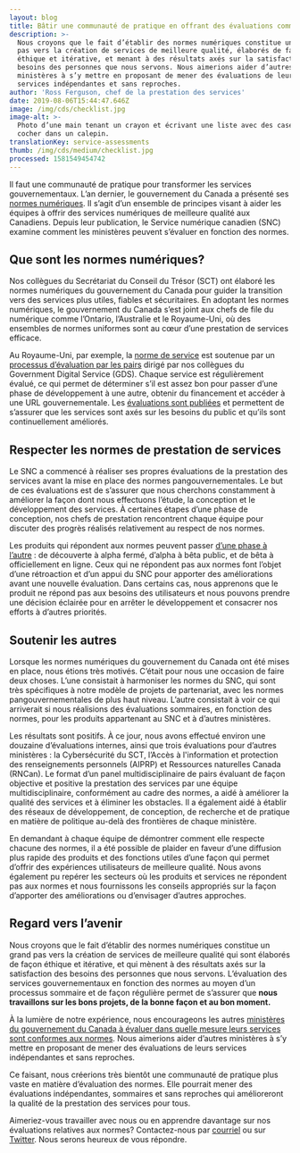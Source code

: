 ```yaml
---
layout: blog
title: Bâtir une communauté de pratique en offrant des évaluations comme service
description: >-
  Nous croyons que le fait d’établir des normes numériques constitue un grand
  pas vers la création de services de meilleure qualité, élaborés de façon
  éthique et itérative, et menant à des résultats axés sur la satisfaction des
  besoins des personnes que nous servons. Nous aimerions aider d’autres
  ministères à s’y mettre en proposant de mener des évaluations de leurs
  services indépendantes et sans reproches.
author: 'Ross Ferguson, chef de la prestation des services'
date: 2019-08-06T15:44:47.646Z
image: /img/cds/checklist.jpg
image-alt: >-
  Photo d’une main tenant un crayon et écrivant une liste avec des cases à
  cocher dans un calepin.
translationKey: service-assessments
thumb: /img/cds/medium/checklist.jpg
processed: 1581549454742
---
```

Il faut une communauté de pratique pour transformer les services gouvernementaux. L’an dernier, le gouvernement du Canada a présenté ses [normes numériques](https://www.canada.ca/fr/gouvernement/systeme/gouvernement-numerique/normes-numeriques-gouvernement-canada.html). Il s’agit d’un ensemble de principes visant à aider les équipes à offrir des services numériques de meilleure qualité aux Canadiens. Depuis leur publication, le Service numérique canadien (SNC) examine comment les ministères peuvent s’évaluer en fonction des normes.

## Que sont les normes numériques?
Nos collègues du Secrétariat du Conseil du Trésor (SCT) ont élaboré les normes numériques du gouvernement du Canada pour guider la transition vers des services plus utiles, fiables et sécuritaires. En adoptant les normes numériques, le gouvernement du Canada s’est joint aux chefs de file du numérique comme l’Ontario, l’Australie et le Royaume-Uni, où des ensembles de normes uniformes sont au cœur d’une prestation de services efficace.

Au Royaume-Uni, par exemple, la [norme de service](https://www.gov.uk/service-manual/service-standard) est soutenue par un [processus d’évaluation par les pairs](https://www.gov.uk/service-manual/service-assessments) dirigé par nos collègues du Government Digital Service (GDS). Chaque service est régulièrement évalué, ce qui permet de déterminer s’il est assez bon pour passer d’une phase de développement à une autre, obtenir du financement et accéder à une URL gouvernementale. Les [évaluations sont publiées](https://www.gov.uk/service-standard-reports) et permettent de s’assurer que les services sont axés sur les besoins du public et qu’ils sont continuellement améliorés.

## Respecter les normes de prestation de services
Le SNC a commencé à réaliser ses propres évaluations de la prestation des services avant la mise en place des normes pangouvernementales. Le but de ces évaluations est de s’assurer que nous cherchons constamment à améliorer la façon dont nous effectuons l’étude, la conception et le développement des services. À certaines étapes d’une phase de conception, nos chefs de prestation rencontrent chaque équipe pour discuter des progrès réalisés relativement au respect de nos normes.

Les produits qui répondent aux normes peuvent passer [d’une phase à l’autre](https://numerique.canada.ca/2018/11/29/de-la-conception-dabord-aux-utilisateurs-dabord/#les-détails) : de découverte à alpha fermé, d’alpha à bêta public, et de bêta à officiellement en ligne. Ceux qui ne répondent pas aux normes font l’objet d’une rétroaction et d’un appui du SNC pour apporter des améliorations avant une nouvelle évaluation. Dans certains cas, nous apprenons que le produit ne répond pas aux besoins des utilisateurs et nous pouvons prendre une décision éclairée pour en arrêter le développement et consacrer nos efforts à d’autres priorités.

## Soutenir les autres
Lorsque les normes numériques du gouvernement du Canada ont été mises en place, nous étions très motivés. C’était pour nous une occasion de faire deux choses. L’une consistait à harmoniser les normes du SNC, qui sont très spécifiques à notre modèle de projets de partenariat, avec les normes pangouvernementales de plus haut niveau. L’autre consistait à voir ce qui arriverait si nous réalisions des évaluations sommaires, en fonction des normes, pour les produits appartenant au SNC et à d’autres ministères. 

Les résultats sont positifs. À ce jour, nous avons effectué environ une douzaine d’évaluations internes, ainsi que trois évaluations pour d’autres ministères : la Cybersécurité du SCT, l’Accès à l'information et protection des renseignements personnels (AIPRP) et Ressources naturelles Canada (RNCan). Le format d’un panel multidisciplinaire de pairs évaluant de façon objective et positive la prestation des services par une équipe multidisciplinaire, conformément au cadre des normes, a aidé à améliorer la qualité des services et à éliminer les obstacles. Il a également aidé à établir des réseaux de développement, de conception, de recherche et de pratique en matière de politique au-delà des frontières de chaque ministère.

En demandant à chaque équipe de démontrer comment elle respecte chacune des normes, il a été possible de plaider en faveur d’une diffusion plus rapide des produits et des fonctions utiles d’une façon qui permet d’offrir des expériences utilisateurs de meilleure qualité. Nous avons également pu repérer les secteurs où les produits et services ne répondent pas aux normes et nous fournissons les conseils appropriés sur la façon d’apporter des améliorations ou d’envisager d’autres approches. 
	 
## Regard vers l’avenir
Nous croyons que le fait d’établir des normes numériques constitue un grand pas vers la création de services de meilleure qualité qui sont élaborés de façon éthique et itérative, et qui mènent à des résultats axés sur la satisfaction des besoins des personnes que nous servons. L’évaluation des services gouvernementaux en fonction des normes au moyen d’un processus sommaire et de façon régulière permet de s’assurer que **nous travaillons sur les bons projets, de la bonne façon et au bon moment.**

À la lumière de notre expérience, nous encourageons les autres [ministères du gouvernement du Canada à évaluer dans quelle mesure leurs services sont conformes aux normes](https://numerique.canada.ca/feuille-de-route-2025/). Nous aimerions aider d’autres ministères à s’y mettre en proposant de mener des évaluations de leurs services indépendantes et sans reproches. 

Ce faisant, nous créerions très bientôt une communauté de pratique plus vaste en matière d’évaluation des normes. Elle pourrait mener des évaluations indépendantes, sommaires et sans reproches qui amélioreront la qualité de la prestation des services pour tous.

Aimeriez-vous travailler avec nous ou en apprendre davantage sur nos évaluations relatives aux normes? Contactez-nous par [courriel](mailto:cds-snc@tbs-sct.gc.ca) ou sur [Twitter](https://twitter.com/SNC_GC). Nous serons heureux de vous répondre.


